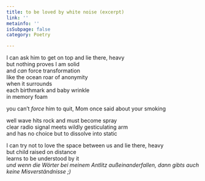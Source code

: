 ```yaml
---
title: to be loved by white noise (excerpt)
link: ''
metainfo: ''
isSubpage: false
category: Poetry

---
```

I can ask him to get on top and lie there, heavy  
but nothing proves I am solid  
and _can_ force transformation  
like the ocean roar of anonymity  
when it surrounds  
each birthmark and baby wrinkle  
in memory foam

you can’t _force_ him to quit, Mom once said about your smoking

well wave hits rock and must become spray  
clear radio signal meets wildly gesticulating arm  
and has no choice but to dissolve into static

I can try not to love the space between us and lie there, heavy  
but child raised on distance  
learns to be understood by it  
_und wenn die Wörter bei meinem Antlitz außeinanderfallen, dann gibts auch keine Misverständnisse ;)_